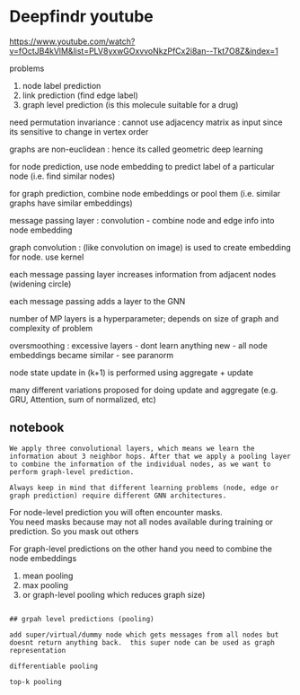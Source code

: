 
# Deepfindr youtube

https://www.youtube.com/watch?v=fOctJB4kVlM&list=PLV8yxwGOxvvoNkzPfCx2i8an--Tkt7O8Z&index=1

problems
1. node label prediction
2. link prediction (find edge label)
3. graph level prediction (is this molecule suitable for a drug)

need permutation invariance : cannot use adjacency matrix as input since its sensitive to change in vertex order

graphs are non-euclidean : hence its called geometric deep learning

for node prediction, use node embedding to predict label of a particular node (i.e. find similar nodes)

for graph prediction, combine node embeddings or pool them (i.e. similar graphs have similar embeddings)

message passing layer : convolution - combine node and edge info into node embedding

graph convolution : (like convolution on image) is used to create embedding for node.   use kernel 

each message passing layer increases information from adjacent nodes (widening circle)

each message passing adds a layer to the GNN

number of MP layers is a hyperparameter; depends on size of graph and complexity of problem

oversmoothing : excessive layers - dont learn anything new - all node embeddings became similar - see paranorm

node state update in (k+1) is performed using aggregate + update

many different variations proposed for doing update and aggregate (e.g. GRU, Attention, sum of normalized, etc)


## notebook

```
We apply three convolutional layers, which means we learn the information about 3 neighbor hops. After that we apply a pooling layer to combine the information of the individual nodes, as we want to perform graph-level prediction.

Always keep in mind that different learning problems (node, edge or graph prediction) require different GNN architectures.
```

For node-level prediction you will often encounter masks.  
You need masks because may not all nodes available during training or prediction.  So you mask out others

For graph-level predictions on the other hand you need to combine the node embeddings
1. mean pooling
2. max pooling
3. or graph-level pooling which reduces graph size)
```

## grpah level predictions (pooling)

add super/virtual/dummy node which gets messages from all nodes but doesnt return anything back.  this super node can be used as graph representation

differentiable pooling

top-k pooling




